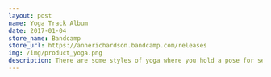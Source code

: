 ```yaml
---
layout: post
name: Yoga Track Album
date: 2017-01-04
store_name: Bandcamp
store_url: https://annerichardson.bandcamp.com/releases
img: /img/product_yoga.png
description: There are some styles of yoga where you hold a pose for several minutes at a time. Instead of using a timer, I created guided tracks so I could build playlists for a perfectly timed yoga session.
---
```

